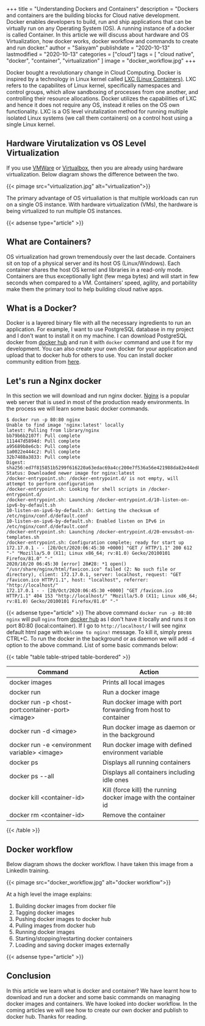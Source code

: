+++
title = "Understanding Dockers and Containers"
description = "Dockers and containers are the building blocks for Cloud native development. Docker enables developers to build, run and ship applications that can be virtually run on any Operating System (OS). A running instance of a docker is called Container. In this article we will discuss about hardware and OS Virtualization, how docker works, docker workflow and commands to create and run docker."
author = "Saisyam"
publishdate = "2020-10-13"
lastmodified = "2020-10-13"
categories = ["cloud"]
tags = [
    "cloud native",
    "docker",
    "container",
    "virtualization"
]
image = "docker_workflow.jpg"
+++

Docker bought a revolutionary change in Cloud Computing. Docker is inspired by a technology in Linux kernel called [LXC (Linux Containers)](https://linuxcontainers.org/). LXC refers to the capabilites of Linux kernel, specifically namespaces and control groups, which allow sandboxing of processes from one another, and controlling their resource allocations. Docker utilizes the capabilities of LXC and hence it does not require any OS, instead it relies on the OS own functionality. LXC is a OS level virutalization method for running multiple isolated Linux systems (we call them containers) on a control host using a single Linux kernel.

## Hardware Virutalization vs OS Level Virtualization
If you use [VMWare](https://www.vmware.com/in.html) or [Virtualbox](https://www.virtualbox.org/), then you are already using hardware virtualization. Below diagram shows the difference between the two.

{{< pimage src="virtualization.jpg" alt="virtualization">}}

The primary advantage of OS virtualiation is that multiple workloads can run on a single OS instance. With hardware virtualization (VMs), the hardware is being virtualized to run multiple OS instances.

{{< adsense type="article" >}}

## What are Containers?
OS virtualization had grown tremendously over the last decade. Containers sit on top of a physical server and its host OS (Linux/Windows). Each container shares the host OS kernel and libraries in a read-only mode. Containers are thus exceptionally light (few mega bytes) and will start in few seconds when compared to a VM. Containers’ speed, agility, and portability make them the primary tool to help building cloud native apps.

## What is a Docker?
Docker is a layered binary file with all the necessary ingredients to run an application. For example, I want to use PostgreSQL database in my project and I don't want to install it on my machine. I can download PostgreSQL docker from [docker hub](https://hub.docker.com/_/postgres) and run it with `docker` command and use it for my development. You can also create your own docker for your application and upload that to docker hub for others to use. You can install docker community edition from [here](https://docs.docker.com/get-docker/).

## Let's run a Nginx docker
In this section we will download and run nginx docker. [Nginx](https://www.nginx.com/) is a popular web server that is used in most of the production ready environments. In the process we will learn some basic docker commands.

```shell
$ docker run -p 80:80 nginx
Unable to find image 'nginx:latest' locally
latest: Pulling from library/nginx
bb79b6b2107f: Pull complete 
111447d5894d: Pull complete 
a95689b8e6cb: Pull complete 
1a0022e444c2: Pull complete 
32b7488a3833: Pull complete 
Digest: sha256:ed7f815851b5299f616220a63edac69a4cc200e7f536a56e421988da82e44ed8
Status: Downloaded newer image for nginx:latest
/docker-entrypoint.sh: /docker-entrypoint.d/ is not empty, will attempt to perform configuration
/docker-entrypoint.sh: Looking for shell scripts in /docker-entrypoint.d/
/docker-entrypoint.sh: Launching /docker-entrypoint.d/10-listen-on-ipv6-by-default.sh
10-listen-on-ipv6-by-default.sh: Getting the checksum of /etc/nginx/conf.d/default.conf
10-listen-on-ipv6-by-default.sh: Enabled listen on IPv6 in /etc/nginx/conf.d/default.conf
/docker-entrypoint.sh: Launching /docker-entrypoint.d/20-envsubst-on-templates.sh
/docker-entrypoint.sh: Configuration complete; ready for start up
172.17.0.1 - - [20/Oct/2020:06:45:30 +0000] "GET / HTTP/1.1" 200 612 "-" "Mozilla/5.0 (X11; Linux x86_64; rv:81.0) Gecko/20100101 Firefox/81.0" "-"
2020/10/20 06:45:30 [error] 28#28: *1 open() "/usr/share/nginx/html/favicon.ico" failed (2: No such file or directory), client: 172.17.0.1, server: localhost, request: "GET /favicon.ico HTTP/1.1", host: "localhost", referrer: "http://localhost/"
172.17.0.1 - - [20/Oct/2020:06:45:30 +0000] "GET /favicon.ico HTTP/1.1" 404 153 "http://localhost/" "Mozilla/5.0 (X11; Linux x86_64; rv:81.0) Gecko/20100101 Firefox/81.0" "-"
```
{{< adsense type="article" >}}
The above command `docker run -p 80:80 nginx` will pull `nginx` from [docker hub](https://hub.docker.com/_/nginx) as I don't have it locally and runs it on port 80:80 (local:container). If I go to `http://localhost/` I will see nginx default html page with `Welcome to nginx!` message. To kill it, simply press CTRL+C. To run the docker in the background or as daemon we will add `-d` option to the above command. List of some basic commands below:

{{< table "table table-striped table-bordered" >}}

| Command                                         | Action                                         |
|-------------------------------------------------|----------------------|
| docker images                                   | Prints all local images |
| docker run <image>                              | Run a docker image |
| docker run -p &lt;host-port:container-port&gt; &lt;image&gt; | Run docker image with port forwarding from host to container |
| docker run -d &lt;image&gt;                           | Run docker image as daemon or in the background |
| docker run -e &lt;environment variable&gt; &lt;image&gt;    | Run docker image with defined environment variable |
| docker ps                                       | Displays all running containers |
| docker ps --all                                 | Displays all containers including idle ones |
| docker kill &lt;container-id&gt;                      | Kill (force kill) the running docker image with the container id|
| docker rm &lt;container-id&gt;                        | Remove the container |

{{< /table >}}
## Docker workflow
Below diagram shows the docker workflow. I have taken this image from a LinkedIn training.

{{< pimage src="docker_workflow.jpg" alt="docker workflow">}}

At a high level the image explains:
1. Building docker images from docker file
2. Tagging docker images
3. Pushing docker images to docker hub
4. Pulling images from docker hub
5. Running docker images
6. Starting/stopping/restarting docker containers
7. Loading and saving docker images externally

{{< adsense type="article" >}}

## Conclusion
In this article we learn what is docker and container? We have learnt how to download and run a docker and some basic commands on managing docker images and containers. We have looked into docker workflow. In the coming articles we will see how to create our own docker and publish to docker hub. Thanks for reading.



 
